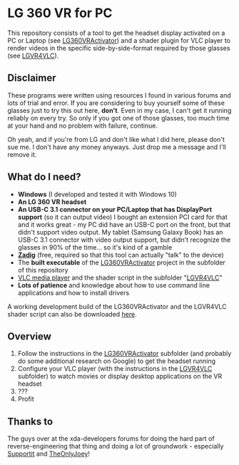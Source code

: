 # LG 360 VR for PC

This repository consists of a tool to get the headset display activated on a PC or Laptop (see [LG360VRActivator](LG360VRActivator)) and a shader plugin for VLC player to render videos in the specific side-by-side-format required by those glasses (see [LGVR4VLC](LGVR4VLC)).

## Disclaimer

These programs were written using resources I found in various forums and lots of trial and error. If you are considering to buy yourself some of these glasses just to try this out here, **don't**. Even in my case, I can't get it running reliably on every try. So only if you got one of those glasses, too much time at your hand and no problem with failure, continue.

Oh yeah, and if you're from LG and don't like what I did here, please don't sue me. I don't have any money anyways. Just drop me a message and I'll remove it.

## What do I need?

- **Windows** (I developed and tested it with Windows 10)
- **An LG 360 VR headset**
- **An USB-C 3.1 connector on your PC/Laptop that has DisplayPort support** (so it can output video)
  I bought an extension PCI card for that and it works great - my PC did have an USB-C port on the front, but that didn't support video output. My tablet (Samsung Galaxy Book) has an USB-C 3.1 connector with video output support, but didn't recognize the glasses in 90% of the time... so it's kind of a gamble
- **[Zadig](https://zadig.akeo.ie/)** (free, required so that this tool can actually "talk" to the device)
- The **built executable** of the [LG360VRActivator](LG360VRActivator) project in the subfolder of this repository
- [VLC media player](https://www.videolan.org/) and the shader script in the subfolder "[LGVR4VLC](LGVR4VLC)"
- **Lots of patience** and knowledge about how to use command line applications and how to install drivers

A working development build of the LG360VRActivator and the LGVR4VLC shader script can also be downloaded [here](https://github.com/bauermaximilian/LG-360-VR-for-PC/releases/download/0.0.1/LG-360-VR-for-PC_DevBuild_2020-07-28.zip).

## Overview

1. Follow the instructions in the [LG360VRActivator](LG360VRActivator) subfolder (and probably do some additional research on Google) to get the headset running
2. Configure your VLC player (with the instructions in the [LGVR4VLC](LGVR4VLC) subfolder) to watch movies or display desktop applications on the VR headset
3. ???
4. Profit

## Thanks to

The guys over at the xda-developers forums for doing the hard part of reverse-engineering that thing and doing a lot of groundwork - especially [Supportit](https://forum.xda-developers.com/member.php?u=9090171) and [TheOnlyJoey](https://forum.xda-developers.com/member.php?u=5288169)! 
